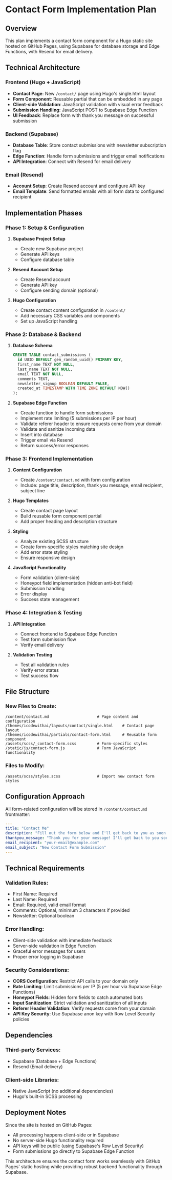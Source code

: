 # Contact Form Implementation Plan

## Overview
This plan implements a contact form component for a Hugo static site hosted on GitHub Pages, using Supabase for database storage and Edge Functions, with Resend for email delivery.

## Technical Architecture

### Frontend (Hugo + JavaScript)
- **Contact Page**: New `/contact/` page using Hugo's single.html layout
- **Form Component**: Reusable partial that can be embedded in any page
- **Client-side Validation**: JavaScript validation with visual error feedback
- **Submission Handling**: JavaScript POST to Supabase Edge Function
- **UI Feedback**: Replace form with thank you message on successful submission

### Backend (Supabase)
- **Database Table**: Store contact submissions with newsletter subscription flag
- **Edge Function**: Handle form submissions and trigger email notifications
- **API Integration**: Connect with Resend for email delivery

### Email (Resend)
- **Account Setup**: Create Resend account and configure API key
- **Email Template**: Send formatted emails with all form data to configured recipient

## Implementation Phases

### Phase 1: Setup & Configuration
1. **Supabase Project Setup**
   - Create new Supabase project
   - Generate API keys
   - Configure database table
   
2. **Resend Account Setup**
   - Create Resend account
   - Generate API key
   - Configure sending domain (optional)

3. **Hugo Configuration**
   - Create contact content configuration in `/content/`
   - Add necessary CSS variables and components
   - Set up JavaScript handling

### Phase 2: Database & Backend
1. **Database Schema**
   ```sql
   CREATE TABLE contact_submissions (
     id UUID DEFAULT gen_random_uuid() PRIMARY KEY,
     first_name TEXT NOT NULL,
     last_name TEXT NOT NULL,
     email TEXT NOT NULL,
     comments TEXT,
     newsletter_signup BOOLEAN DEFAULT FALSE,
     created_at TIMESTAMP WITH TIME ZONE DEFAULT NOW()
   );
   ```

2. **Supabase Edge Function**
   - Create function to handle form submissions
   - Implement rate limiting (5 submissions per IP per hour)
   - Validate referer header to ensure requests come from your domain
   - Validate and sanitize incoming data
   - Insert into database
   - Trigger email via Resend
   - Return success/error responses

### Phase 3: Frontend Implementation
1. **Content Configuration**
   - Create `/content/contact.md` with form configuration
   - Include: page title, description, thank you message, email recipient, subject line

2. **Hugo Templates**
   - Create contact page layout
   - Build reusable form component partial
   - Add proper heading and description structure

3. **Styling**
   - Analyze existing SCSS structure
   - Create form-specific styles matching site design
   - Add error state styling
   - Ensure responsive design

4. **JavaScript Functionality**
   - Form validation (client-side)
   - Honeypot field implementation (hidden anti-bot field)
   - Submission handling
   - Error display
   - Success state management

### Phase 4: Integration & Testing
1. **API Integration**
   - Connect frontend to Supabase Edge Function
   - Test form submission flow
   - Verify email delivery

2. **Validation Testing**
   - Test all validation rules
   - Verify error states
   - Test success flow

## File Structure

### New Files to Create:
```
/content/contact.md                     # Page content and configuration
/themes/icodewithai/layouts/contact/single.html    # Contact page layout
/themes/icodewithai/partials/contact-form.html     # Reusable form component
/assets/scss/_contact-form.scss         # Form-specific styles
/static/js/contact-form.js              # Form JavaScript functionality
```

### Files to Modify:
```
/assets/scss/styles.scss                # Import new contact form styles
```

## Configuration Approach

All form-related configuration will be stored in `/content/contact.md` frontmatter:

```yaml
---
title: "Contact Me"
description: "Fill out the form below and I'll get back to you as soon as possible."
thankyou_message: "Thank you for your message! I'll get back to you soon."
email_recipient: "your-email@example.com"
email_subject: "New Contact Form Submission"
---
```

## Technical Requirements

### Validation Rules:
- First Name: Required
- Last Name: Required  
- Email: Required, valid email format
- Comments: Optional, minimum 3 characters if provided
- Newsletter: Optional boolean

### Error Handling:
- Client-side validation with immediate feedback
- Server-side validation in Edge Function
- Graceful error messages for users
- Proper error logging in Supabase

### Security Considerations:
- **CORS Configuration**: Restrict API calls to your domain only
- **Rate Limiting**: Limit submissions per IP (5 per hour via Supabase Edge Functions)
- **Honeypot Fields**: Hidden form fields to catch automated bots
- **Input Sanitization**: Strict validation and sanitization of all inputs
- **Referer Header Validation**: Verify requests come from your domain
- **API Key Security**: Use Supabase anon key with Row Level Security policies

## Dependencies

### Third-party Services:
- Supabase (Database + Edge Functions)
- Resend (Email delivery)

### Client-side Libraries:
- Native JavaScript (no additional dependencies)
- Hugo's built-in SCSS processing

## Deployment Notes

Since the site is hosted on GitHub Pages:
- All processing happens client-side or in Supabase
- No server-side Hugo functionality required
- API keys will be public (using Supabase's Row Level Security)
- Form submissions go directly to Supabase Edge Function

This architecture ensures the contact form works seamlessly with GitHub Pages' static hosting while providing robust backend functionality through Supabase.
